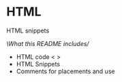# HTML
HTML snippets 

*\What this README includes/*
- HTML code < >
- HTML Snippets
- Comments for placements and use

